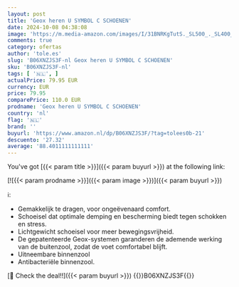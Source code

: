 ```yaml
---
layout: post
title: 'Geox heren U SYMBOL C SCHOENEN'
date: 2024-10-08 04:38:08
image: 'https://m.media-amazon.com/images/I/31BNRKgTutS._SL500_._SL400_.jpg'
comments: true
category: ofertas
author: 'tole.es'
slug: 'B06XNZJS3F-nl Geox heren U SYMBOL C SCHOENEN'
sku: 'B06XNZJS3F-nl'
tags: [ '🇳🇱', ]
actualPrice: 79.95 EUR
currency: EUR
price: 79.95
comparePrice: 110.0 EUR
prodname: 'Geox heren U SYMBOL C SCHOENEN'
country: 'nl'
flag: '🇳🇱'
brand: ''
buyurl: 'https://www.amazon.nl/dp/B06XNZJS3F/?tag=tolees0b-21'
descuento: '27.32'
average: '88.4011111111111'
---
```


You've got [{{< param title >}}]({{< param buyurl >}}) at the following link:

[![{{< param prodname >}}]({{< param image >}})]({{< param buyurl >}})

ℹ️:

- Gemakkelijk te dragen, voor ongeëvenaard comfort.
- Schoeisel dat optimale demping en bescherming biedt tegen schokken en stress.
- Lichtgewicht schoeisel voor meer bewegingsvrijheid.
- De gepatenteerde Geox-systemen garanderen de ademende werking van de buitenzool, zodat de voet comfortabel blijft.
- Uitneembare binnenzool
- Antibacteriële binnenzool.

[🛒 Check the deal!!]({{< param buyurl >}})
{{<world>}}B06XNZJS3F{{</world>}}
